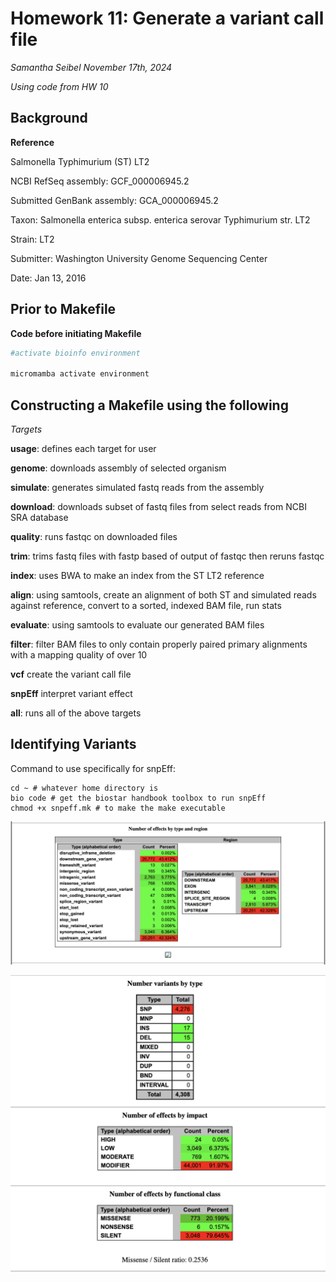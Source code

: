 # Homework 11: Generate a variant call file
*Samantha Seibel November 17th, 2024*

*Using code from HW 10*

## Background

**Reference**

Salmonella Typhimurium (ST) LT2

NCBI RefSeq assembly: GCF_000006945.2

Submitted GenBank assembly: GCA_000006945.2

Taxon: Salmonella enterica subsp. enterica serovar Typhimurium str. LT2

Strain: LT2

Submitter: Washington University Genome Sequencing Center

Date: Jan 13, 2016

## Prior to Makefile

**Code before initiating Makefile**

```bash
#activate bioinfo environment

micromamba activate environment
```

## Constructing a Makefile using the following

*Targets*

**usage**: defines each target for user

**genome**: downloads assembly of selected organism

**simulate**: generates simulated fastq reads from the assembly

**download**: downloads subset of fastq files from select reads from NCBI SRA database

**quality**: runs fastqc on downloaded files

**trim**: trims fastq files with fastp based of output of fastqc then reruns fastqc

**index**: uses BWA to make an index from the ST LT2 reference

**align**: using samtools, create an alignment of both ST and simulated reads against reference, convert to a sorted, indexed BAM file, run stats

**evaluate**: using samtools to evaluate our generated BAM files

**filter**: filter BAM files to only contain properly paired primary alignments with a mapping quality of over 10

**vcf** create the variant call file

**snpEff** interpret variant effect

**all**: runs all of the above targets


## Identifying Variants

Command to use specifically for snpEff:
```
cd ~ # whatever home directory is
bio code # get the biostar handbook toolbox to run snpEff
chmod +x snpeff.mk # to make the make executable
```

![Screenshot](HW11.png)

![Screenshot](HW11_2.png)







